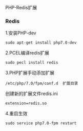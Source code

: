 PHP-Redis扩展
### Redis

1.安装PHP-dev

`sudo apt-get install php7.0-dev`

2.PCEL编译redis扩展

`sudo pecl install redis`

3.PHP扩展手动添加扩展

`/etc/php/7.0/fpm/conf.d  扩展目录`

创建新的扩展文件redis.ini  <br>

`extension=redis.so`

4.重启生效

`sudo service php7.0-fpm restart`